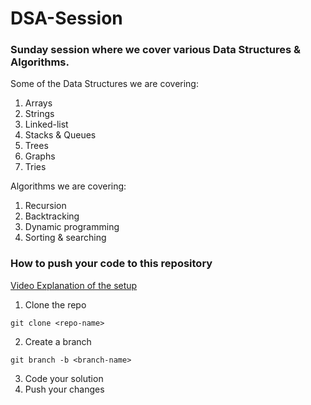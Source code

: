 # DSA-Session

### Sunday session where we cover various Data Structures & Algorithms.
Some of the Data Structures we are covering:
1. Arrays
2. Strings
3. Linked-list
4. Stacks & Queues
5. Trees
6. Graphs
7. Tries

Algorithms we are covering:
1. Recursion
2. Backtracking
3. Dynamic programming
4. Sorting & searching

### How to push your code to this repository

[Video Explanation of the setup](https://drive.google.com/file/d/1pGKJvLxD3V5zXuTILn0Tv0Nsdbl5pTG5/view?usp=sharing)

1. Clone the repo 

```
git clone <repo-name>
```
2. Create a branch 

```
git branch -b <branch-name>
```
3. Code your solution
4. Push your changes



